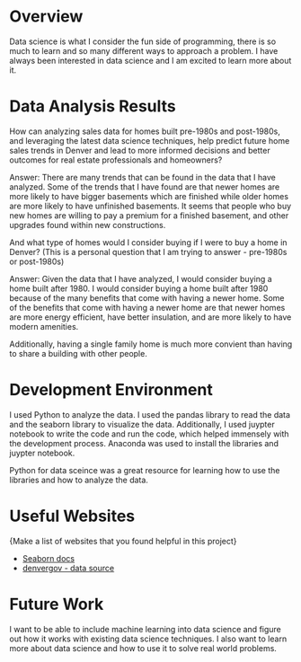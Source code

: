 # Overview

Data science is what I consider the fun side of programming, there is so much to learn and so many different ways to approach a problem. I have always been interested in data science and I am excited to learn more about it. 

# Data Analysis Results

How can analyzing sales data for homes built pre-1980s and post-1980s, and leveraging the latest data science techniques, help predict future home sales trends in Denver and lead to more informed decisions and better outcomes for real estate professionals and homeowners?

Answer: 
There are many trends that can be found in the data that I have analyzed. Some of the trends that I have found are that newer homes are more likely to have bigger basements which are finished while older homes are more likely to have unfinished basements. It seems that people who buy new homes are willing to pay a premium for a finished basement, and other upgrades found within new constructions.


And what type of homes would I consider buying if I were to buy a home in Denver? (This is a personal question that I am trying to answer - pre-1980s or post-1980s)

Answer:
Given the data that I have analyzed, I would consider buying a home built after 1980. I would consider buying a home built after 1980 because of the many benefits that come with having a newer home. Some of the benefits that come with having a newer home are that newer homes are more energy efficient, have better insulation, and are more likely to have modern amenities. 

Additionally, having a single family home is much more convient than having to share a building with other people.

# Development Environment

I used Python to analyze the data. I used the pandas library to read the data and the seaborn library to visualize the data. Additionally, I used juypter notebook to write the code and run the code, which helped immensely with the development process. Anaconda was used to install the libraries and juypter notebook.

Python for data sceince was a great resource for learning how to use the libraries and how to analyze the data.

# Useful Websites

{Make a list of websites that you found helpful in this project}
* [Seaborn docs](https://seaborn.pydata.org/)
* [denvergov - data source](https://www.denvergov.org/opendata/dataset/city-and-county-of-denver-real-property-sales-book-2013)

# Future Work

I want to be able to include machine learning into data science and figure out how it works with existing data science techniques. I also want to learn more about data science and how to use it to solve real world problems.